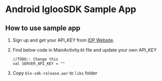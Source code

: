 # Android IglooSDK Sample App

## How to use sample app

1. Sign up and get your API_KEY from [IDP Website](https://developer.igloocompany.co).

2. Find below code in MainActivity.kt file and update your own API_KEY

   ````
   //TODO:: Change this
   val SERVER_API_KEY = ""
   ````

3. Copy `ble-sdk-release.aar` to `libs` folder

